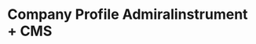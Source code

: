 # Company Profile Admiralinstrument + CMS

<!-- This repository contains the source code and documentation for the ERP system developed for a printing factory. The system integrates various business processes into a single platform, improving efficiency, accuracy, and responsiveness. -->

<!-- ## Technology Stack
- **Backend**: Laravel with JWT Authentication
- **Frontend**: React.js or Vue.js
- **Database**: MySQL or PostgreSQL
- **Hosting**: AWS, Google Cloud, or Azure -->
